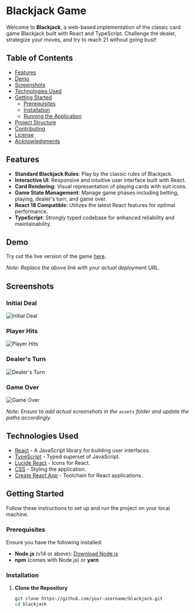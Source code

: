 # Blackjack Game

Welcome to **Blackjack**, a web-based implementation of the classic card game Blackjack built with React and TypeScript. Challenge the dealer, strategize your moves, and try to reach 21 without going bust!

## Table of Contents

- [Features](#features)
- [Demo](#demo)
- [Screenshots](#screenshots)
- [Technologies Used](#technologies-used)
- [Getting Started](#getting-started)
  - [Prerequisites](#prerequisites)
  - [Installation](#installation)
  - [Running the Application](#running-the-application)
- [Project Structure](#project-structure)
- [Contributing](#contributing)
- [License](#license)
- [Acknowledgments](#acknowledgments)

## Features

- **Standard Blackjack Rules**: Play by the classic rules of Blackjack.
- **Interactive UI**: Responsive and intuitive user interface built with React.
- **Card Rendering**: Visual representation of playing cards with suit icons.
- **Game State Management**: Manage game phases including betting, playing, dealer's turn, and game over.
- **React 18 Compatible**: Utilizes the latest React features for optimal performance.
- **TypeScript**: Strongly typed codebase for enhanced reliability and maintainability.

## Demo

Try out the live version of the game [here](https://your-deployment-link.com).

*Note: Replace the above link with your actual deployment URL.*

## Screenshots

### Initial Deal

![Initial Deal](./assets/initial-deal.png)

### Player Hits

![Player Hits](./assets/player-hits.png)

### Dealer's Turn

![Dealer's Turn](./assets/dealers-turn.png)

### Game Over

![Game Over](./assets/game-over.png)

*Note: Ensure to add actual screenshots in the `assets` folder and update the paths accordingly.*

## Technologies Used

- [React](https://reactjs.org/) - A JavaScript library for building user interfaces.
- [TypeScript](https://www.typescriptlang.org/) - Typed superset of JavaScript.
- [Lucide React](https://lucide.dev/) - Icons for React.
- [CSS](https://developer.mozilla.org/docs/Web/CSS) - Styling the application.
- [Create React App](https://create-react-app.dev/) - Toolchain for React applications.

## Getting Started

Follow these instructions to set up and run the project on your local machine.

### Prerequisites

Ensure you have the following installed:

- **Node.js** (v14 or above): [Download Node.js](https://nodejs.org/)
- **npm** (comes with Node.js) or **yarn**

### Installation

1. **Clone the Repository**

   ```bash
   git clone https://github.com/your-username/blackjack.git
   cd blackjack
